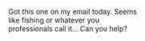 Got this one on my email today. Seems    
 like fishing or whatever you             
 professionals call it... Can you help?
